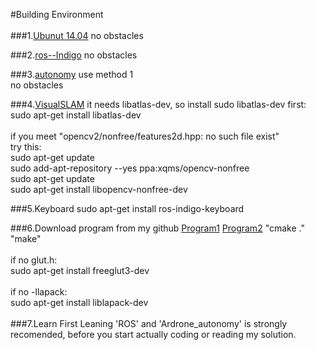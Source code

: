 #Building Environment
<br><br>
###1.[Ubunut 14.04](http://my.oschina.net/zhaoqian/blog/406536 "or 12.04")
no obstacles<br>

###2.[ros--Indigo](http://www.jianshu.com/p/04be841e2293 "or Hydro")
no obstacles<br>

###3.[autonomy](http://ardrone-autonomy.readthedocs.io/en/latest/installation.html)
use method 1<br>
no obstacles<br>

###4.[VisualSLAM](https://github.com/danping/LibVisualSLAM)
it needs libatlas-dev, so install sudo libatlas-dev first:<br>
sudo apt-get install libatlas-dev<br>
<br>
if you meet "opencv2/nonfree/features2d.hpp: no such file exist"<br>
try this:<br>
sudo apt-get update<br>
sudo add-apt-repository --yes ppa:xqms/opencv-nonfree<br>
sudo apt-get update<br>
sudo apt-get install libopencv-nonfree-dev<br>

###5.Keyboard
sudo apt-get install ros-indigo-keyboard<br>

###6.Download program from my github
[Program1](https://github.com/MozhiJiawei/Ardrone_L-H)
[Program2](https://github.com/MozhiJiawei/Ardrone_2)
"cmake ."<br>
"make"<br>
<br>
if no glut.h:<br>
sudo apt-get install freeglut3-dev<br>
<br>
if no -llapack:<br>
sudo apt-get install liblapack-dev<br>
<br>
###7.Learn First
Leaning 'ROS' and 'Ardrone_autonomy' is strongly recomended, before you start actually coding or reading my solution.
